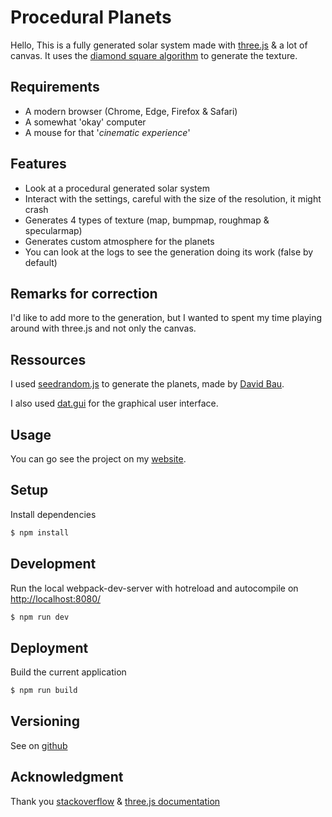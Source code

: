 # Procedural Planets 
Hello,
This is a fully generated solar system made with [three.js](https://threejs.org/) & a lot of canvas. It uses the [diamond square algorithm](https://en.wikipedia.org/wiki/Diamond-square_algorithm) to generate the texture.

## Requirements
* A modern browser (Chrome, Edge, Firefox & Safari)
* A somewhat 'okay' computer 
* A mouse for that '_cinematic experience_'

## Features
* Look at a procedural generated solar system
* Interact with the settings, careful with the size of the resolution, it might crash
* Generates 4 types of texture (map, bumpmap, roughmap & specularmap)
* Generates custom atmosphere for the planets
* You can look at the logs to see the generation doing its work (false by default)

## Remarks for correction
I'd like to add more to the generation, but I wanted to spent my time playing around with three.js and not only the canvas.

## Ressources
I used [seedrandom.js](https://www.npmjs.com/package/seedrandom) to generate the planets, made by [David Bau](http://davidbau.com).

I also used [dat.gui](https://github.com/dataarts/dat.gui) for the graphical user interface.

## Usage
You can go see the project on my [website](https://thomaslacroix.fr/procedural_planets).

## Setup
Install dependencies
```sh
$ npm install
```

## Development
Run the local webpack-dev-server with hotreload and autocompile on [http://localhost:8080/](http://localhost:8080/)
```sh
$ npm run dev
```
## Deployment
Build the current application
```sh
$ npm run build
```

## Versioning
See on [github](https://github.com/majejam/webgl-hw/)

## Acknowledgment
Thank you [stackoverflow](https://stackoverflow.com/) & [three.js documentation](https://threejs.org/docs/)


